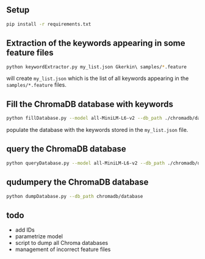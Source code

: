 
## Setup
```sh
pip install -r requirements.txt
```

## Extraction of the keywords appearing in some feature files
```sh
python keywordExtractor.py my_list.json Gkerkin\ samples/*.feature
```
will create `my_list.json` which is the list of all keywords appearing in the `samples/*.feature` files.

## Fill the ChromaDB database with keywords
```sh
python fillDatabase.py --model all-MiniLM-L6-v2 --db_path ./chromadb/database my_list.json
```
populate the database with the keywords stored in the `my_list.json` file.

## query the ChromaDB database
```sh
python queryDatabase.py --model all-MiniLM-L6-v2 --db_path ./chromadb/database --keyword_type "Outcome" --nb_results 5 "I have a saved receiving address"
```

## qudumpery the ChromaDB database
```sh
python dumpDatabase.py --db_path chromadb/database
```

## todo
- add IDs
- parametrize model
- script to dump all Chroma databases
- management of incorrect feature files
